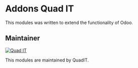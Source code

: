 Addons Quad IT
==============

This modules was written to extend the functionality of Odoo.

Maintainer
----------

[![Quad IT](http://www.quadit.mx/logo/company-logo.png)](http://www.quadit.mx)

This modules are maintained by QuadIT.
